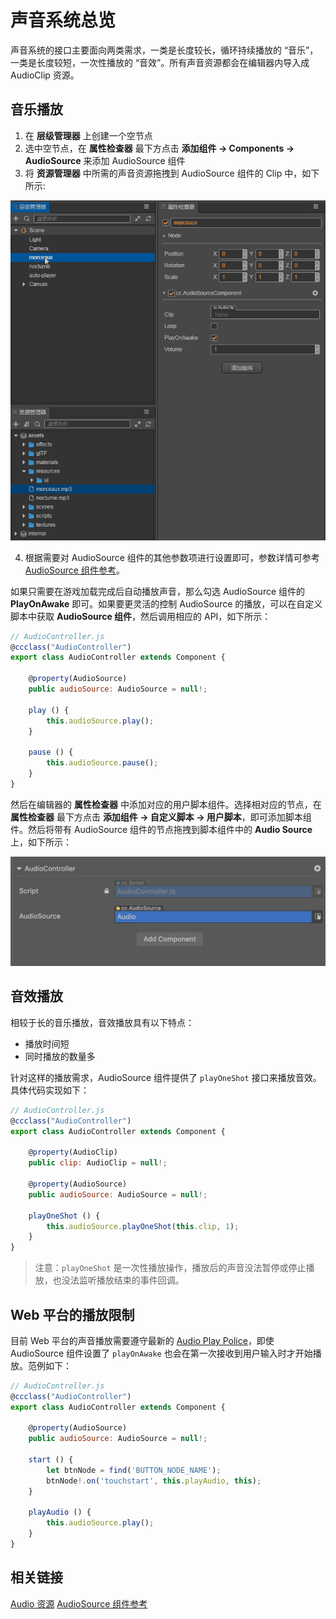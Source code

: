 # 声音系统总览

声音系统的接口主要面向两类需求，一类是长度较长，循环持续播放的 “音乐”，一类是长度较短，一次性播放的 “音效”。所有声音资源都会在编辑器内导入成 AudioClip 资源。

## 音乐播放
1. 在 **层级管理器** 上创建一个空节点
2. 选中空节点，在 **属性检查器** 最下方点击 **添加组件 -> Components -> AudioSource** 来添加 AudioSource 组件
3. 将 **资源管理器** 中所需的声音资源拖拽到 AudioSource 组件的 Clip 中，如下所示:

![](audio/audiocilp.gif)

4. 根据需要对 AudioSource 组件的其他参数项进行设置即可，参数详情可参考 [AudioSource 组件参考](./audiosource.md)。

如果只需要在游戏加载完成后自动播放声音，那么勾选 AudioSource 组件的 **PlayOnAwake** 即可。如果要更灵活的控制 AudioSource 的播放，可以在自定义脚本中获取 **AudioSource 组件**，然后调用相应的 API，如下所示：

```javascript
// AudioController.js
@ccclass("AudioController")
export class AudioController extends Component { 
    
    @property(AudioSource)
    public audioSource: AudioSource = null!;

    play () {
        this.audioSource.play();
    }

    pause () {
        this.audioSource.pause();
    }
}
```

然后在编辑器的 **属性检查器** 中添加对应的用户脚本组件。选择相对应的节点，在 **属性检查器** 最下方点击 **添加组件 -> 自定义脚本 -> 用户脚本**，即可添加脚本组件。然后将带有 AudioSource 组件的节点拖拽到脚本组件中的 **Audio Source** 上，如下所示：

![](audio/audiocontroller.png)

## 音效播放
相较于长的音乐播放，音效播放具有以下特点：
- 播放时间短
- 同时播放的数量多

针对这样的播放需求，AudioSource 组件提供了 `playOneShot` 接口来播放音效。具体代码实现如下：

```javascript
// AudioController.js
@ccclass("AudioController")
export class AudioController extends Component {     

    @property(AudioClip)
    public clip: AudioClip = null!;   

    @property(AudioSource)
    public audioSource: AudioSource = null!;

    playOneShot () {
        this.audioSource.playOneShot(this.clip, 1);
    }
}
```

> 注意：`playOneShot` 是一次性播放操作，播放后的声音没法暂停或停止播放，也没法监听播放结束的事件回调。

## Web 平台的播放限制
目前 Web 平台的声音播放需要遵守最新的 [Audio Play Police](https://www.chromium.org/audio-video/autoplay)，即使 AudioSource 组件设置了 `playOnAwake` 也会在第一次接收到用户输入时才开始播放。范例如下：

```javascript
// AudioController.js
@ccclass("AudioController")
export class AudioController extends Component {      

    @property(AudioSource)
    public audioSource: AudioSource = null!;

    start () {
        let btnNode = find('BUTTON_NODE_NAME');
        btnNode!.on('touchstart', this.playAudio, this);
    }
    
    playAudio () {
        this.audioSource.play();
    }
}
```

## 相关链接
[Audio 资源](../asset/audio.md)
[AudioSource 组件参考](./audiosource.md)